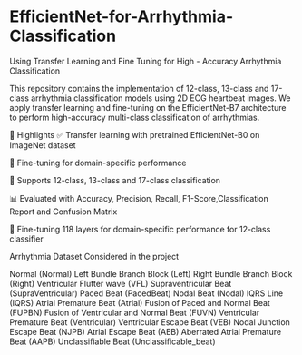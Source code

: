 # EfficientNet-for-Arrhythmia-Classification
Using Transfer Learning and Fine Tuning for High - Accuracy Arrhythmia Classification

This repository contains the implementation of 12-class, 13-class and 17-class arrhythmia classification models using 2D ECG heartbeat images. 
We apply transfer learning and fine-tuning on the EfficientNet-B7 architecture to perform high-accuracy multi-class classification of arrhythmias.

🚀 Highlights
✅ Transfer learning with pretrained EfficientNet-B0 on ImageNet dataset

🧠 Fine-tuning for domain-specific performance

🔢 Supports 12-class, 13-class and 17-class classification

📊 Evaluated with Accuracy, Precision, Recall, F1-Score,Classification Report and Confusion Matrix

🧠 Fine-tuning 118 layers for domain-specific performance for 12-class classifier

Arrhythmia Dataset Considered in the project

Normal (Normal) 
Left Bundle Branch Block (Left) 
Right Bundle Branch Block (Right) 
Ventricular Flutter wave (VFL)
Supraventricular Beat (SupraVentricular)
Paced Beat (PacedBeat) 
Nodal Beat (Nodal) 
IQRS Line (IQRS) 
Atrial Premature Beat (Atrial) 
Fusion of Paced and Normal Beat (FUPBN)
Fusion of Ventricular and Normal Beat (FUVN)
Ventricular Premature Beat (Ventricular)
Ventricular Escape Beat (VEB)
Nodal Junction Escape Beat (NJPB)
Atrial Escape Beat (AEB) 
Aberrated Atrial Premature Beat (AAPB)
Unclassifiable Beat (Unclassificable_beat) 

